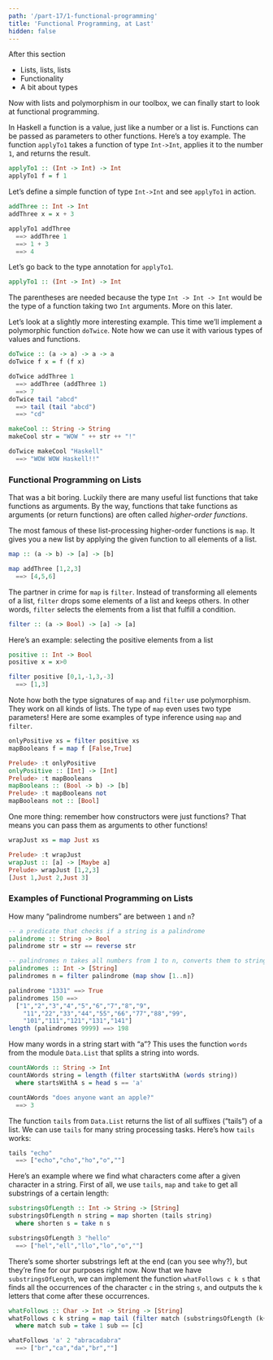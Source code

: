 ```yaml
---
path: '/part-17/1-functional-programming'
title: 'Functional Programming, at Last'
hidden: false
---
```


<text-box variant='learningObjectives' name="Learning objectives">

After this section

*   Lists, lists, lists
*   Functionality
*   A bit about types

</text-box>


Now with lists and polymorphism in our toolbox, we can finally start to look at functional programming.

In Haskell a function is a value, just like a number or a list is. Functions can be passed as parameters to other functions. Here’s a toy example. The function `applyTo1` takes a function of type `Int->Int`, applies it to the number `1`, and returns the result.

```haskell
applyTo1 :: (Int -> Int) -> Int
applyTo1 f = f 1
```

Let’s define a simple function of type `Int->Int` and see `applyTo1` in action.

```haskell
addThree :: Int -> Int
addThree x = x + 3

applyTo1 addThree
  ==> addThree 1
  ==> 1 + 3
  ==> 4
```

Let’s go back to the type annotation for `applyTo1`.

```haskell
applyTo1 :: (Int -> Int) -> Int
```

The parentheses are needed because the type `Int -> Int -> Int` would be the type of a function taking two `Int` arguments. More on this later.

Let’s look at a slightly more interesting example. This time we’ll implement a polymorphic function `doTwice`. Note how we can use it with various types of values and functions.

```haskell
doTwice :: (a -> a) -> a -> a
doTwice f x = f (f x)

doTwice addThree 1
  ==> addThree (addThree 1)
  ==> 7
doTwice tail "abcd"
  ==> tail (tail "abcd")
  ==> "cd"

makeCool :: String -> String
makeCool str = "WOW " ++ str ++ "!"

doTwice makeCool "Haskell"
  ==> "WOW WOW Haskell!!"
```

### Functional Programming on Lists

That was a bit boring. Luckily there are many useful list functions that take functions as arguments. By the way, functions that take functions as arguments (or return functions) are often called _higher-order functions_.

The most famous of these list-processing higher-order functions is `map`. It gives you a new list by applying the given function to all elements of a list.

```haskell
map :: (a -> b) -> [a] -> [b]

map addThree [1,2,3]
  ==> [4,5,6]
```

The partner in crime for `map` is `filter`. Instead of transforming all elements of a list, `filter` drops some elements of a list and keeps others. In other words, `filter` selects the elements from a list that fulfill a condition.

```haskell
filter :: (a -> Bool) -> [a] -> [a]
```


Here’s an example: selecting the positive elements from a list

```haskell
positive :: Int -> Bool
positive x = x>0

filter positive [0,1,-1,3,-3]
  ==> [1,3]
```

Note how both the type signatures of `map` and `filter` use polymorphism. They work on all kinds of lists. The type of `map` even uses two type parameters! Here are some examples of type inference using `map` and `filter`.

```haskell
onlyPositive xs = filter positive xs
mapBooleans f = map f [False,True]

Prelude> :t onlyPositive
onlyPositive :: [Int] -> [Int]
Prelude> :t mapBooleans
mapBooleans :: (Bool -> b) -> [b]
Prelude> :t mapBooleans not
mapBooleans not :: [Bool]
```

One more thing: remember how constructors were just functions? That means you can pass them as arguments to other functions!

```haskell
wrapJust xs = map Just xs

Prelude> :t wrapJust
wrapJust :: [a] -> [Maybe a]
Prelude> wrapJust [1,2,3]
[Just 1,Just 2,Just 3]
```


### Examples of Functional Programming on Lists

How many “palindrome numbers” are between `1` and `n`?

```haskell
-- a predicate that checks if a string is a palindrome
palindrome :: String -> Bool
palindrome str = str == reverse str

-- palindromes n takes all numbers from 1 to n, converts them to strings using show, and keeps only palindromes
palindromes :: Int -> [String]
palindromes n = filter palindrome (map show [1..n])

palindrome "1331" ==> True
palindromes 150 ==>
  ["1","2","3","4","5","6","7","8","9",
    "11","22","33","44","55","66","77","88","99",
    "101","111","121","131","141"]
length (palindromes 9999) ==> 198
```

How many words in a string start with “a”? This uses the function `words` from the module `Data.List` that splits a string into words.

```haskell
countAWords :: String -> Int
countAWords string = length (filter startsWithA (words string))
  where startsWithA s = head s == 'a'

countAWords "does anyone want an apple?"
  ==> 3
```

The function `tails` from `Data.List` returns the list of all suffixes (“tails”) of a list. We can use `tails` for many string processing tasks. Here’s how `tails` works:


```Haskell
tails "echo"
  ==> ["echo","cho","ho","o",""]
```

Here’s an example where we find what characters come after a given character in a string. First of all, we use `tails`, `map` and `take` to get all substrings of a certain length:

```haskell
substringsOfLength :: Int -> String -> [String]
substringsOfLength n string = map shorten (tails string)
  where shorten s = take n s

substringsOfLength 3 "hello"
  ==> ["hel","ell","llo","lo","o",""]
```

There’s some shorter substrings left at the end (can you see why?), but they’re fine for our purposes right now. Now that we have `substringsOfLength`, we can implement the function `whatFollows c k s` that finds all the occurrences of the character `c` in the string `s`, and outputs the `k` letters that come after these occurrences.

```haskell
whatFollows :: Char -> Int -> String -> [String]
whatFollows c k string = map tail (filter match (substringsOfLength (k+1) string))
  where match sub = take 1 sub == [c]

whatFollows 'a' 2 "abracadabra"
  ==> ["br","ca","da","br",""]
```


